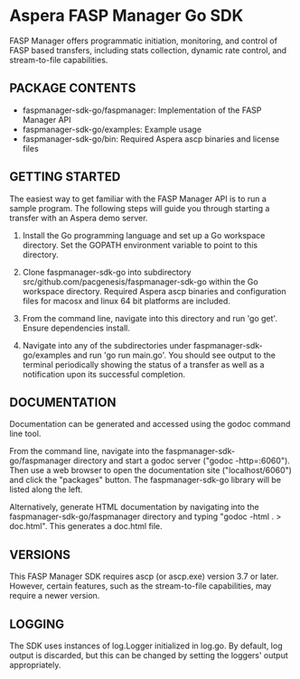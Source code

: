 # Aspera FASP Manager Go SDK

FASP Manager offers programmatic initiation, monitoring, and control of FASP
based transfers, including stats collection, dynamic rate control, and
stream-to-file capabilities.

## PACKAGE CONTENTS

* faspmanager-sdk-go/faspmanager: Implementation of the FASP Manager API
* faspmanager-sdk-go/examples:    Example usage
* faspmanager-sdk-go/bin:         Required Aspera ascp binaries and license files

## GETTING STARTED

The easiest way to get familiar with the FASP Manager API is to run a sample
program.  The following steps will guide you through starting a transfer with an
Aspera demo server.

1. Install the Go programming language and set up a Go workspace directory.  Set
   the GOPATH environment variable to point to this directory.
   
2. Clone faspmanager-sdk-go into subdirectory
   src/github.com/pacgenesis/faspmanager-sdk-go within the Go workspace
   directory. Required Aspera ascp binaries and configuration files for macosx
   and linux 64 bit platforms are included.

3. From the command line, navigate into this directory and run 'go get'. Ensure
   dependencies install.
   
4. Navigate into any of the subdirectories under faspmanager-sdk-go/examples and
   run 'go run main.go'. You should see output to the terminal periodically
   showing the status of a transfer as well as a notification upon its
   successful completion.

## DOCUMENTATION

Documentation can be generated and accessed using the godoc command line tool.

From the command line, navigate into the faspmanager-sdk-go/faspmanager
directory and start a godoc server ("godoc -http=:6060"). Then use a web browser
to open the documentation site ("localhost/6060") and click the "packages"
button. The faspmanager-sdk-go library will be listed along the left.

Alternatively, generate HTML documentation by navigating into the
faspmanager-sdk-go/faspmanager directory and typing "godoc -html . >
doc.html". This generates a doc.html file.

## VERSIONS

This FASP Manager SDK requires ascp (or ascp.exe) version 3.7 or later.
However, certain features, such as the stream-to-file capabilities, may require
a newer version.

## LOGGING

The SDK uses instances of log.Logger initialized in log.go. By default, log
output is discarded, but this can be changed by setting the loggers' output
appropriately.
